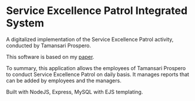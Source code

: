 # Service Excellence Patrol Integrated System
A digitalized implementation of the Service Excellence Patrol activity, conducted by Tamansari Prospero.

This software is based on my [paper](https://repository.dinamika.ac.id/id/eprint/6082/1/18410100207-2022-UNIVERSITASDINAMIKA.pdf).

To summary, this application allows the employees of Tamansari Prospero to conduct Service Excellence Patrol on daily basis. It manages reports that can be added by employees and the managers.

Built with NodeJS, Express, MySQL with EJS templating.
